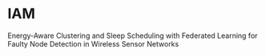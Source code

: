 # IAM
Energy-Aware Clustering and Sleep Scheduling with Federated Learning for Faulty Node Detection in Wireless Sensor Networks
